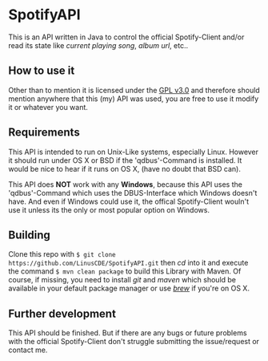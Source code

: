 # SpotifyAPI

This is an API written in Java to control the official Spotify-Client and/or read its state like *current playing song*, *album url*, etc..

## How to use it
Other than to mention it is licensed under the [GPL v3.0](https://www.gnu.org/licenses/gpl-3.0.de.html "License page") and 
therefore should mention anywhere that this (my) API was used, you are free to use it modify it or whatever you want.

## Requirements
This API is intended to run on Unix-Like systems, especially Linux. However it should run under OS X or BSD if the 'qdbus'-Command is installed.
It would be nice to hear if it runs on OS X, (have no doubt that BSD can).

This API does **NOT** work with any **Windows**, because this API uses the 'qdbus'-Command which uses the DBUS-Interface which Windows doesn't have. And even if Windows could use it, the offical Spotify-Client wouln't use it unless its the only or most popular option on Windows.

## Building
Clone this repo with `$ git clone https://github.com/LinusCDE/SpotifyAPI.git` then *cd* into it and execute the command `$ mvn clean package` to build this Library with Maven.
Of course, if missing, you need to install *git* and *maven* which should be available in your default package manager or use [*brew*](https://brew.sh/) if you're on OS X.

## Further development
This API should be finished. But if there are any bugs or future problems with the official Spotify-Client don't struggle submitting the issue/request or contact me.
